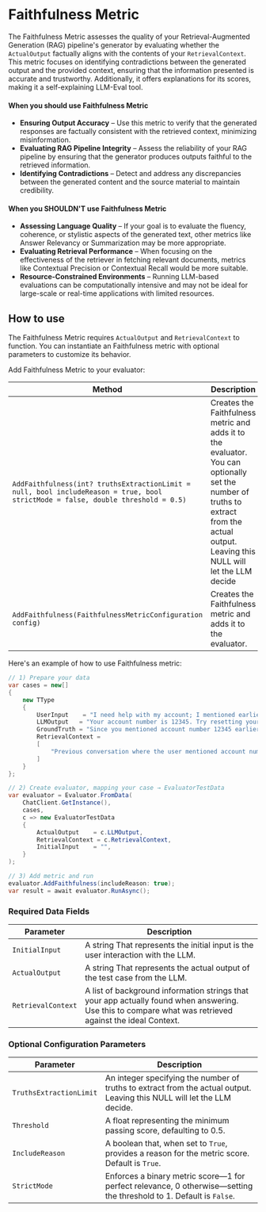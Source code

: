 # Faithfulness Metric

The Faithfulness Metric assesses the quality of your Retrieval-Augmented Generation (RAG) pipeline's generator by evaluating whether the `ActualOutput` factually aligns with the contents of your `RetrievalContext`. This metric focuses on identifying contradictions between the generated output and the provided context, ensuring that the information presented is accurate and trustworthy. Additionally, it offers explanations for its scores, making it a self-explaining LLM-Eval tool.

#### When you should use Faithfulness Metric

- **Ensuring Output Accuracy** – Use this metric to verify that the generated responses are factually consistent with the retrieved context, minimizing misinformation.
- **Evaluating RAG Pipeline Integrity** – Assess the reliability of your RAG pipeline by ensuring that the generator produces outputs faithful to the retrieved information.
- **Identifying Contradictions** – Detect and address any discrepancies between the generated content and the source material to maintain credibility.

#### When you SHOULDN'T use Faithfulness Metric

- **Assessing Language Quality** – If your goal is to evaluate the fluency, coherence, or stylistic aspects of the generated text, other metrics like Answer Relevancy or Summarization may be more appropriate.
- **Evaluating Retrieval Performance** – When focusing on the effectiveness of the retriever in fetching relevant documents, metrics like Contextual Precision or Contextual Recall would be more suitable.
- **Resource-Constrained Environments** – Running LLM-based evaluations can be computationally intensive and may not be ideal for large-scale or real-time applications with limited resources.

## How to use

The Faithfulness Metric requires `ActualOutput` and `RetrievalContext` to function. You can instantiate an Faithfulness metric with optional parameters to customize its behavior.

Add Faithfulness Metric to your evaluator:

| Method                                                                                                                           | Description                                                                                                                                                                            |
| -------------------------------------------------------------------------------------------------------------------------------- | -------------------------------------------------------------------------------------------------------------------------------------------------------------------------------------- |
| `AddFaithfulness(int? truthsExtractionLimit = null, bool includeReason = true, bool strictMode = false, double threshold = 0.5)` | Creates the Faithfulness metric and adds it to the evaluator. You can optionally set the number of truths to extract from the actual output. Leaving this NULL will let the LLM decide |
| `AddFaithfulness(FaithfulnessMetricConfiguration config)`                                                                        | Creates the Faithfulness metric and adds it to the evaluator.                                                                                                                          |

Here's an example of how to use Faithfulness metric:

```csharp
// 1) Prepare your data
var cases = new[]
{
    new TType
    {
        UserInput    = "I need help with my account; I mentioned earlier that my account number is 12345, but I cannot log in.",
        LLMOutput   = "Your account number is 12345. Try resetting your password using the 'Forgot Password' link.",
        GroundTruth = "Since you mentioned account number 12345 earlier and stated you're having trouble logging in, please try resetting your password using the 'Forgot Password' link. If the issue persists, let me escalate your ticket for further assistance.",
        RetrievalContext =
        [
            "Previous conversation where the user mentioned account number 12345 and issues with logging in."
        ]
    }
};

// 2) Create evaluator, mapping your case → EvaluatorTestData
var evaluator = Evaluator.FromData(
    ChatClient.GetInstance(),
    cases,
    c => new EvaluatorTestData
    {
        ActualOutput    = c.LLMOutput,
        RetrievalContext = c.RetrievalContext,
        InitialInput    = "",
    }
);

// 3) Add metric and run
evaluator.AddFaithfulness(includeReason: true);
var result = await evaluator.RunAsync();
```

### Required Data Fields

| Parameter          | Description                                                                                                                                             |
| ------------------ | ------------------------------------------------------------------------------------------------------------------------------------------------------- |
| `InitialInput`     | A string That represents the initial input is the user interaction with the LLM.                                                                        |
| `ActualOutput`     | A string That represents the actual output of the test case from the LLM.                                                                               |
| `RetrievalContext` | A list of background information strings that your app actually found when answering. Use this to compare what was retrieved against the ideal Context. |

### Optional Configuration Parameters

| Parameter               | Description                                                                                                              |
| ----------------------- | ------------------------------------------------------------------------------------------------------------------------ |
| `TruthsExtractionLimit` | An integer specifying the number of truths to extract from the actual output. Leaving this NULL will let the LLM decide. |
| `Threshold`             | A float representing the minimum passing score, defaulting to 0.5.                                                       |
| `IncludeReason`         | A boolean that, when set to `True`, provides a reason for the metric score. Default is `True`.                           |
| `StrictMode`            | Enforces a binary metric score—1 for perfect relevance, 0 otherwise—setting the threshold to 1. Default is `False`.      |
